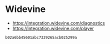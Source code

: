 # Widevine

- https://integration.widevine.com/diagnostics
- https://integration.widevine.com/player

~~~
b02a6bb45601abc7329265acb025299a
~~~
